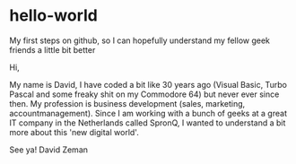 # hello-world
My first steps on github, so I can hopefully understand my fellow geek friends a little bit better

Hi, 

My name is David, I have coded a bit like 30 years ago (Visual Basic, Turbo Pascal and some freaky shit on my Commodore 64) but never ever since then. My profession is business development (sales, marketing, accountmanagement). Since I am working with a bunch of geeks at a great IT company in the Netherlands called SpronQ, I wanted to understand a bit more about this 'new digital world'.

See ya!
David Zeman
